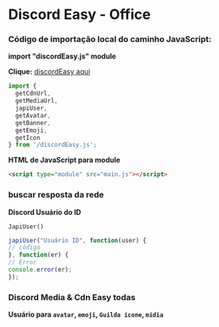 # Discord Easy - Office

### Código de importação local do caminho JavaScript:

**import "discordEasy.js" module**

**Clique:** [discordEasy aqui](https://github.com/yurizzjaxx/DiscordEasy-Office/blob/main/discordEasy.js)

```js
import {
  getCdnUrl,
  getMediaUrl,
  japiUser,
  getAvatar,
  getBanner,
  getEmoji,
  getIcon
} from '/discordEasy.js';
```
**HTML de JavaScript para module**

```html
<script type="module" src="main.js"></script>
```
### buscar resposta da rede
**Discord Usuário do ID**

`JapiUser()`
```js
japiUser("Usuário ID", function(user) {
// código
}, function(er) {
// Error
console.error(er);
});
```

### Discord Media & Cdn Easy todas
**Usuário para `avatar`, `emoji`, `Guilda ícone`, `mídia`**
